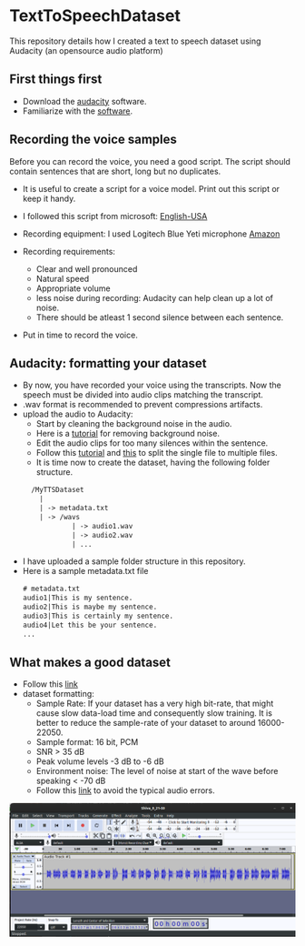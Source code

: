 # TextToSpeechDataset
This repository details how I created a text to speech dataset using Audacity (an opensource audio platform)

## First things first

* Download the [audacity](https://www.audacityteam.org/) software.
* Familiarize with the [software](https://manual.audacityteam.org/index.html#using).

## Recording the voice samples
Before you can record the voice, you need a good script. The script should contain sentences that are short, long but no duplicates.
* It is useful to create a script for a voice model. Print out this script or keep it handy.
* I followed this script from microsoft: [English-USA](https://github.com/Azure-Samples/Cognitive-Speech-TTS/blob/master/CustomVoice/script/English%20(United%20States)_en-US/0000000001_0300000050_General.txt)
* Recording equipment: I used Logitech Blue Yeti microphone [Amazon](https://www.amazon.com/gp/product/B00N1YPXW2/ref=ppx_yo_dt_b_search_asin_title?ie=UTF8&psc=1)
* Recording requirements:
  * Clear and well pronounced
  * Natural speed
  * Appropriate volume
  * less noise during recording: Audacity can help clean up a lot of noise.
  * There should be atleast 1 second silence between each sentence. 

* Put in time to record the voice.

## Audacity: formatting your dataset
* By now, you have recorded your voice using the transcripts. Now the speech must be divided into audio clips matching the transcript.
* .wav format is recommended to prevent compressions artifacts.
* upload the audio to Audacity:
  * Start by cleaning the background noise in the audio.
  * Here is a [tutorial](https://www.youtube.com/watch?v=ARfRW89rHzY) for removing background noise.
  * Edit the audio clips for too many silences within the sentence.
  * Follow this [tutorial](https://www.youtube.com/watch?v=RD7VJGZs9o8) and [this](https://helpdeskgeek.com/how-to/how-to-split-audio-in-audacity-and-other-useful-tricks/) to split the single file to multiple files.
  * It is time now to create the dataset, having the following folder structure.
  ```
    /MyTTSDataset
      |
      | -> metadata.txt
      | -> /wavs
              | -> audio1.wav
              | -> audio2.wav
              | ...
  ```
* I have uploaded a sample folder structure in this repository.
* Here is a sample metadata.txt file
  ```
  # metadata.txt
  audio1|This is my sentence.
  audio2|This is maybe my sentence.
  audio3|This is certainly my sentence.
  audio4|Let this be your sentence.
  ...
  ```
## What makes a good dataset
* Follow this [link](https://tts.readthedocs.io/en/latest/what_makes_a_good_dataset.html)
* dataset formatting:
  * Sample Rate: If your dataset has a very high bit-rate, that might cause slow data-load time and consequently slow training. It is better to reduce the sample-rate of your dataset to around 16000-22050.
  * Sample format: 16 bit, PCM
  * SNR > 35 dB
  * Peak volume levels	-3 dB to -6 dB
  * Environment noise: The level of noise at start of the wave before speaking < -70 dB
  * Follow this [link](https://learn.microsoft.com/en-us/azure/cognitive-services/speech-service/record-custom-voice-samples) to avoid the typical audio errors.

![](./audacity.png)





